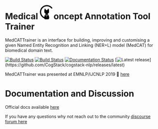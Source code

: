  # Medical <img src="https://github.com/CogStack/cogstack-nlp/blob/main/media/cat-logo.png?raw=true" width=45>oncept Annotation Tool Trainer

MedCATTrainer is an interface for building, improving and customising a given Named Entity Recognition and Linking (NER+L) model (MedCAT) for biomedical domain text.

[![Build Status](https://github.com/CogStack/cogstack-nlp/actions/workflows/medcat-trainer_qa.yml/badge.svg?branch=main)](https://github.com/CogStack/cogstack-nlp/actions/workflows/medcat-trainer_qa.yml?query=branch%3Amain)
[![Build Status](https://github.com/CogStack/cogstack-nlp/actions/workflows/medcat-trainer_release.yml/badge.svg)](https://github.com/CogStack/cogstack-nlp/actions/workflows/medcat-trainer_release.yml)
[![Documentation Status](https://readthedocs.org/projects/cogstack-nlp-medcat-trainer/badge/?version=latest)](https://readthedocs.org/projects/cogstack-nlp-medcat-trainer/badge/?version=latest)
[![Latest release](https://img.shields.io/github/v/release/CogStack/cogstack-nlp?filter=medcat-trainer/*)](https://github.com/CogStack/cogstack-nlp/releases/latest)

MedCATTrainer was presented at EMNLP/IJCNLP 2019 :tada:
[here](https://www.aclweb.org/anthology/D19-3024.pdf)

# Documentation and Discussion

Official docs available [here](https://docs.cogstack.org/projects/medcat-trainer)

If you have any questions why not reach out to the community [discourse forum here](https://discourse.cogstack.org/)
